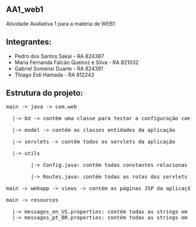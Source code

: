## AA1_web1
Atividade Avaliativa 1 para a matéria de WEB1

## Integrantes:
  - Pedro dos Santos Sakai - RA 824387
  - Maria Fernanda Falcão Queiroz e Silva - RA 821032
  - Gabriel Somensi Duarte - RA 824391
  - Thiago Eidi Hamada - RA 812243

## Estrutura do projeto:

<pre>
main -> java -> com.web <br />
  |-> bd -> contém uma classe para testar a configuração com o bd e o script para criá-lo localmente <br />
  |-> model -> contém as classes entidades da aplicação <br />
  |-> servlets -> contém todos os servlets da aplicação <br />
  |-> utils <br />
        |-> Config.java: contém todas constantes relacionas as configurações da aplicação, como as de conexão com bd por exemplo <br />
        |-> Routes.java: contém todas as rotas dos servlets <br />
main -> webapp -> views -> contém as páginas JSP da aplicação <br />
main -> resources <br />
  |-> messages_en_US.properties: contém todas as strings em inglês
  |-> messages_pt_BR.properties: contém todas as strings em português
